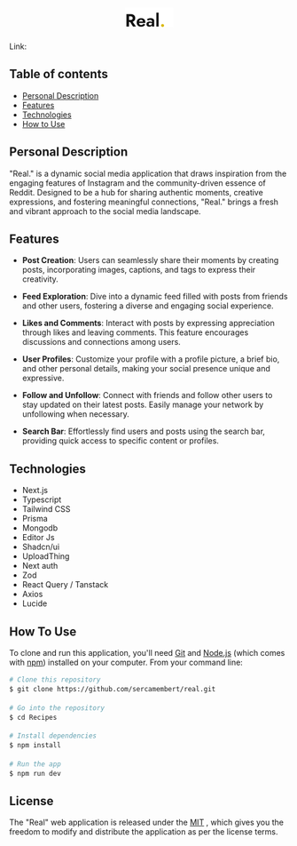<h1 align='center'>
<img src="/src/images/logo.png" alt="Real.">
</h1>

Link:

## Table of contents

- [Personal Description](#personal-description)
- [Features](#features)
- [Technologies](#technologies)
- [How to Use](#how-to-use)

## Personal Description

"Real." is a dynamic social media application that draws inspiration from the engaging features of Instagram and the community-driven essence of Reddit. Designed to be a hub for sharing authentic moments, creative expressions, and fostering meaningful connections, "Real." brings a fresh and vibrant approach to the social media landscape.

## Features

- **Post Creation**: Users can seamlessly share their moments by creating posts, incorporating images, captions, and tags to express their creativity.

- **Feed Exploration**: Dive into a dynamic feed filled with posts from friends and other users, fostering a diverse and engaging social experience.

- **Likes and Comments**: Interact with posts by expressing appreciation through likes and leaving comments. This feature encourages discussions and connections among users.

- **User Profiles**: Customize your profile with a profile picture, a brief bio, and other personal details, making your social presence unique and expressive.

- **Follow and Unfollow**: Connect with friends and follow other users to stay updated on their latest posts. Easily manage your network by unfollowing when necessary.

- **Search Bar**: Effortlessly find users and posts using the search bar, providing quick access to specific content or profiles.

## Technologies

- Next.js
- Typescript
- Tailwind CSS
- Prisma
- Mongodb
- Editor Js
- Shadcn/ui
- UploadThing
- Next auth
- Zod
- React Query / Tanstack
- Axios
- Lucide

## How To Use

To clone and run this application, you'll need [Git](https://git-scm.com) and [Node.js](https://nodejs.org/en/download/) (which comes with [npm](http://npmjs.com)) installed on your computer. From your command line:

```bash
# Clone this repository
$ git clone https://github.com/sercamembert/real.git

# Go into the repository
$ cd Recipes

# Install dependencies
$ npm install

# Run the app
$ npm run dev
```

## License

The "Real" web application is released under the [MIT](https://choosealicense.com/licenses/mit/) , which gives you the freedom to modify and distribute the application as per the license terms.
